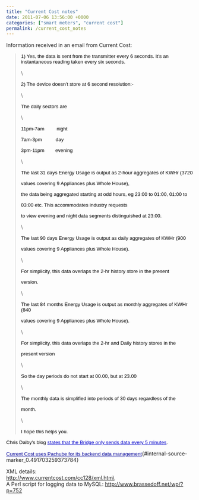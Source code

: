 ```yaml
---
title: "Current Cost notes"
date: 2011-07-06 13:56:00 +0000
categories: ["smart meters", "current cost"]
permalink: /current_cost_notes
---
```

Information received in an email from Current Cost:

> <span
> style="font-size:10pt;font-family:Arial;color:#000000;background-color:transparent;font-weight:normal;font-style:normal;font-variant:normal;text-decoration:none;vertical-align:baseline;">1)
> Yes, the data is sent from the transmitter every 6 seconds. It's an
> instantaneous reading taken every six seconds.</span>
>
> \
>
> <span
> style="font-size:10pt;font-family:Arial;color:#000000;background-color:transparent;font-weight:normal;font-style:normal;font-variant:normal;text-decoration:none;vertical-align:baseline;">2)
> The device doesn’t store at 6 second resolution:-</span>
>
> \
>
> <span
> style="font-size:10pt;font-family:Arial;color:#000000;background-color:transparent;font-weight:normal;font-style:normal;font-variant:normal;text-decoration:none;vertical-align:baseline;">The
> daily sectors are</span>
>
> \
>
> <span
> style="font-size:10pt;font-family:Arial;color:#000000;background-color:transparent;font-weight:normal;font-style:normal;font-variant:normal;text-decoration:none;vertical-align:baseline;">11pm-7am
>         night</span>
>
> <span
> style="font-size:10pt;font-family:Arial;color:#000000;background-color:transparent;font-weight:normal;font-style:normal;font-variant:normal;text-decoration:none;vertical-align:baseline;">7am-3pm
>          day</span>
>
> <span
> style="font-size:10pt;font-family:Arial;color:#000000;background-color:transparent;font-weight:normal;font-style:normal;font-variant:normal;text-decoration:none;vertical-align:baseline;">3pm-11pm
>        evening</span>
>
> \
>
> <span
> style="font-size:10pt;font-family:Arial;color:#000000;background-color:transparent;font-weight:normal;font-style:normal;font-variant:normal;text-decoration:none;vertical-align:baseline;">The
> last 31 days Energy Usage is output as 2-hour aggregates of KWHr
> (3720</span>
>
> <span
> style="font-size:10pt;font-family:Arial;color:#000000;background-color:transparent;font-weight:normal;font-style:normal;font-variant:normal;text-decoration:none;vertical-align:baseline;">values
> covering 9 Appliances plus Whole House),</span>
>
> <span
> style="font-size:10pt;font-family:Arial;color:#000000;background-color:transparent;font-weight:normal;font-style:normal;font-variant:normal;text-decoration:none;vertical-align:baseline;">the
> data being aggregated starting at odd hours, eg 23:00 to 01:00, 01:00
> to</span>
>
> <span
> style="font-size:10pt;font-family:Arial;color:#000000;background-color:transparent;font-weight:normal;font-style:normal;font-variant:normal;text-decoration:none;vertical-align:baseline;">03:00
> etc. This accommodates industry requests</span>
>
> <span
> style="font-size:10pt;font-family:Arial;color:#000000;background-color:transparent;font-weight:normal;font-style:normal;font-variant:normal;text-decoration:none;vertical-align:baseline;">to
> view evening and night data segments distinguished at 23:00.</span>
>
> \
>
> <span
> style="font-size:10pt;font-family:Arial;color:#000000;background-color:transparent;font-weight:normal;font-style:normal;font-variant:normal;text-decoration:none;vertical-align:baseline;">The
> last 90 days Energy Usage is output as daily aggregates of KWHr
> (900</span>
>
> <span
> style="font-size:10pt;font-family:Arial;color:#000000;background-color:transparent;font-weight:normal;font-style:normal;font-variant:normal;text-decoration:none;vertical-align:baseline;">values
> covering 9 Appliances plus Whole House).</span>
>
> \
>
> <span
> style="font-size:10pt;font-family:Arial;color:#000000;background-color:transparent;font-weight:normal;font-style:normal;font-variant:normal;text-decoration:none;vertical-align:baseline;">For
> simplicity, this data overlaps the 2-hr history store in the
> present</span>
>
> <span
> style="font-size:10pt;font-family:Arial;color:#000000;background-color:transparent;font-weight:normal;font-style:normal;font-variant:normal;text-decoration:none;vertical-align:baseline;">version.</span>
>
> \
>
> <span
> style="font-size:10pt;font-family:Arial;color:#000000;background-color:transparent;font-weight:normal;font-style:normal;font-variant:normal;text-decoration:none;vertical-align:baseline;">The
> last 84 months Energy Usage is output as monthly aggregates of KWHr
> (840</span>
>
> <span
> style="font-size:10pt;font-family:Arial;color:#000000;background-color:transparent;font-weight:normal;font-style:normal;font-variant:normal;text-decoration:none;vertical-align:baseline;">values
> covering 9 Appliances plus Whole House).</span>
>
> \
>
> <span
> style="font-size:10pt;font-family:Arial;color:#000000;background-color:transparent;font-weight:normal;font-style:normal;font-variant:normal;text-decoration:none;vertical-align:baseline;">For
> simplicity, this data overlaps the 2-hr and Daily history stores in
> the</span>
>
> <span
> style="font-size:10pt;font-family:Arial;color:#000000;background-color:transparent;font-weight:normal;font-style:normal;font-variant:normal;text-decoration:none;vertical-align:baseline;">present
> version</span>
>
> \
>
> <span
> style="font-size:10pt;font-family:Arial;color:#000000;background-color:transparent;font-weight:normal;font-style:normal;font-variant:normal;text-decoration:none;vertical-align:baseline;">So
> the day periods do not start at 00.00, but at 23.00</span>
>
> \
>
> <span
> style="font-size:10pt;font-family:Arial;color:#000000;background-color:transparent;font-weight:normal;font-style:normal;font-variant:normal;text-decoration:none;vertical-align:baseline;">The
> monthly data is simplified into periods of 30 days regardless of
> the</span>
>
> <span
> style="font-size:10pt;font-family:Arial;color:#000000;background-color:transparent;font-weight:normal;font-style:normal;font-variant:normal;text-decoration:none;vertical-align:baseline;">month.</span>
>
> \
>
> <span
> style="font-size:10pt;font-family:Arial;color:#000000;background-color:transparent;font-weight:normal;font-style:normal;font-variant:normal;text-decoration:none;vertical-align:baseline;">I
> hope this helps you.</span>

<span id="internal-source-marker_0.491703259373784"
style="font-size:10pt;font-family:Arial;color:#000000;background-color:transparent;font-weight:normal;font-style:normal;font-variant:normal;text-decoration:none;vertical-align:baseline;">Chris
Dalby's blog </span>[<span
style="font-size:10pt;font-family:Arial;color:#0000cc;background-color:transparent;font-weight:normal;font-style:normal;font-variant:normal;text-decoration:underline;vertical-align:baseline;">states
that the Bridge only sends data every 5
minutes</span>](http://currentcost.posterous.com/how-the-current-cost-bridge-posts-data)<span
style="font-size:10pt;font-family:Arial;color:#000000;background-color:transparent;font-weight:normal;font-style:normal;font-variant:normal;text-decoration:none;vertical-align:baseline;">.</span>

[<span
style="font-size:10pt;font-family:Arial;color:#000099;background-color:transparent;font-weight:normal;font-style:normal;font-variant:normal;text-decoration:underline;vertical-align:baseline;">Current
Cost uses Pachube for its backend data
management</span>](http://community.pachube.com/node/531){#internal-source-marker_0.491703259373784}

XML details:\
http://www.currentcost.com/cc128/xml.htm\
\
A Perl script for logging data to MySQL:
http://www.brassedoff.net/wp/?p=752

